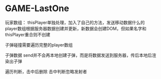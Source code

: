 # GAME-LastOne
 
玩家数组：
  thisPlayer单独处理，加入了自己的方法，发送移动数据什么的
  player数组根据服务器数据创建并更新，新数据会创建DOM，但如果名字和thisPlayer重合则不创建
  
  子弹碰撞需要遍历完整的player数组
  

子弹数据
  send并不会再本地创建子弹，而是将数据发送到服务器，传后本地后渲染出子弹

  遍历判断，击中后删除
  击中判断忽略发射者
  

